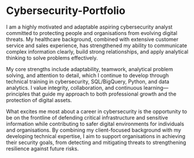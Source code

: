 # Cybersecurity-Portfolio
I am a highly motivated and adaptable aspiring cybersecurity analyst committed to protecting people and organisations from evolving digital threats. My healthcare background, combined with extensive customer service and sales experience, has strengthened my ability to communicate complex information clearly, build strong relationships, and apply analytical thinking to solve problems effectively.

My core strengths include adaptability, teamwork, analytical problem solving, and attention to detail, which I continue to develop through technical training in cybersecurity, SQL/BigQuery, Python, and data analytics. I value integrity, collaboration, and continuous learning—principles that guide my approach to both professional growth and the protection of digital assets.

What excites me most about a career in cybersecurity is the opportunity to be on the frontline of defending critical infrastructure and sensitive information while contributing to safer digital environments for individuals and organisations. By combining my client-focused background with my developing technical expertise, I aim to support organisations in achieving their security goals, from detecting and mitigating threats to strengthening resilience against future risks.
